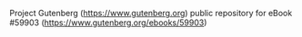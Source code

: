 Project Gutenberg (https://www.gutenberg.org) public repository for
eBook #59903 (https://www.gutenberg.org/ebooks/59903)
